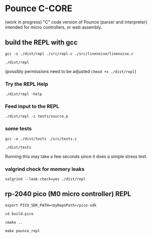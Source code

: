 # Pounce C-CORE
(work in progress) "C" code version of Pounce (parser and interpreter) intended for micro controllers, or web assembly.

## build the REPL with gcc
`gcc -o ./dist/repl ./src/repl.c ./src/linenoise/linenoise.c`

`./dist/repl`

(possibly permissions need to be adjusted `chmod +x ./dist/repl`)

### Try the REPL Help
`./dist/repl -help`

### Feed input to the REPL
`./dist/repl -i tests/source.p`

### some tests
`gcc -o ./dist/tests ./src/tests.c`

`./dist/tests`

Running this may take a few seconds since it does a simple stress test.

### valgrind check for memory leaks
`valgrind --leak-check=yes ./dist/repl`


## rp-2040 pico (M0 micro controller) REPL 
`export PICO_SDK_PATH=<myRepoPath>/pico-sdk`

`cd build-pico`

`cmake ..`

`make pounce_repl`